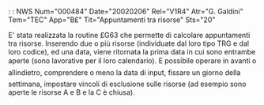  :  : NWS Num="000484" Date="20020206" Rel="V1R4" Atr="G. Galdini" Tem="TEC" App="B£" Tit="Appuntamenti tra risorse" Sts="20"

E' stata realizzata la routine £G63 che permette di calcolare appuntamenti tra risorse.
Inserendo due o più risorse (individuate dal loro tipo TRG e dal loro codice), ed una data, viene ritornata la prima data in cui sono entrambe aperte (sono lavorative per il loro calendario). E possibile operare in avanti o allindietro, comprendere o meno la data di input, fissare un giorno
della settimana, impostare vincoli di esclusione sulle risorse (ad esempio sono aperte le risorse A
e B e la C è chiusa).


